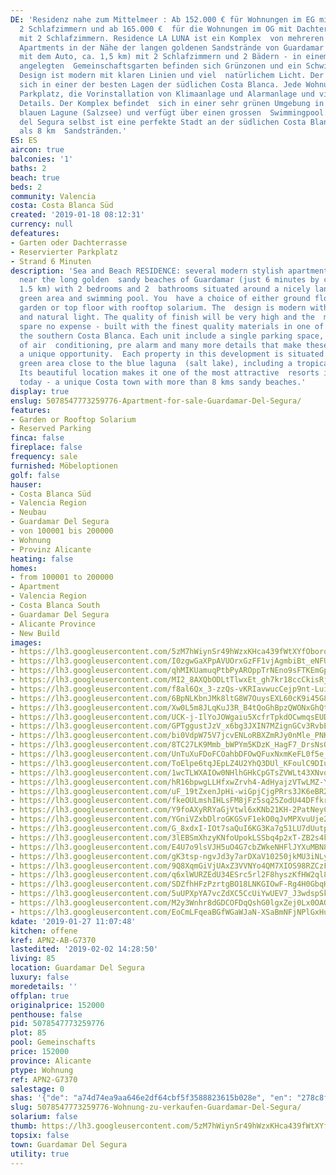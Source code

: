 ```yaml
---
DE: 'Residenz nahe zum Mittelmeer : Ab 152.000 € für Wohnungen im EG mit Garten mit
  2 Schlafzimmern und ab 165.000 €  für die Wohnungen im OG mit Dachterrasse und Meerblick
  mit 2 Schlafzimmern. Residence LA LUNA ist ein Komplex  von mehreren modernen, stilvollen
  Apartments in der Nähe der langen goldenen Sandstrände von Guardamar (nur 6  Minuten
  mit dem Auto, ca. 1,5 km) mit 2 Schlafzimmern und 2 Bädern - in einem sehr schön
  angelegten  Gemeinschaftsgarten befinden sich Grünzonen und ein Schwimmbad. Das
  Design ist modern mit klaren Linien und viel  natürlichem Licht. Der Komplex befindet
  sich in einer der besten Lagen der südlichen Costa Blanca. Jede Wohnung hat  einen
  Parkplatz, die Vorinstallation von Klimaanlage und Alarmanlage und viele weiteren
  Details. Der Komplex befindet  sich in einer sehr grünen Umgebung in der Nähe des
  blauen Lagune (Salzsee) und verfügt über einen grossen  Swimmingpool. Guardamar
  del Segura selbst ist eine perfekte Stadt an der südlichen Costa Blanca mit mehr
  als 8 km  Sandstränden.'
ES: ES
aircon: true
balconies: '1'
baths: 2
beach: true
beds: 2
community: Valencia
costa: Costa Blanca Süd
created: '2019-01-18 08:12:31'
currency: null
defeatures:
- Garten oder Dachterrasse
- Reservierter Parkplatz
- Strand 6 Minuten
description: 'Sea and Beach RESIDENCE: several modern stylish apartment properties
  near the long golden  sandy beaches of Guardamar (just 6 minutes by car, approx.
  1.5 km) with 2 bedrooms and 2  bathrooms situated around a nicely landscaped communal
  green area and swimming pool. You  have a choice of either ground floor with private
  garden or top floor with rooftop solarium. The  design is modern with clean lines
  and natural light. The quality of finish will be very high and the  materials used
  spare no expense - built with the finest quality materials in one of the best locations  of
  the southern Costa Blanca. Each unit include a single parking space, pre installation
  of air  conditioning, pre alarm and many more details that make these properties
  a unique opportunity.  Each property in this development is situated within a beautiful
  green area close to the blue laguna  (salt lake), including a tropical pool area.
  Its beautiful location makes it one of the most attractive  resorts in Guardamar
  today - a unique Costa town with more than 8 kms sandy beaches.'
display: true
enslug: 5078547773259776-Apartment-for-sale-Guardamar-Del-Segura/
features:
- Garden or Rooftop Solarium
- Reserved Parking
finca: false
fireplace: false
frequency: sale
furnished: Möbeloptionen
golf: false
hauser:
- Costa Blanca Süd
- Valencia Region
- Neubau
- Guardamar Del Segura
- von 100001 bis 200000
- Wohnung
- Provinz Alicante
heating: false
homes:
- from 100001 to 200000
- Apartment
- Valencia Region
- Costa Blanca South
- Guardamar Del Segura
- Alicante Province
- New Build
images:
- https://lh3.googleusercontent.com/5zM7hWiynSr49hWzxKHca439fWtXYfOboroXtKueqnPFFtAEcOoRB2F93P41yEIkGtJAkUozFyOze0Xe-6VN=w640-rj-e30-l100
- https://lh3.googleusercontent.com/I0zgwGaXPpAVUOrxGzFF1vjAgmbiBt_eNFUHVJzZL3VFjk1CCDe2_9sXGe3eGWlPHYUCpGVcjALIyGp7Mk0x=w640-rj-e30-l100
- https://lh3.googleusercontent.com/qhMIKUamuqPtbPyAROppTrNEno9sFTKEmGpp8d30eZL_QXtoTF2pKX3Nmtx4bw0rSi2anpMyU7EzDFM8kdCn=w640-rj-e30-l100
- https://lh3.googleusercontent.com/MI2_8AXQbODLtTlwxEt_gh7kr18ccCkisRjjEuOkMDBtaV7YRAUOJ6sb8y7noQoy6A531dFANHm8zHbh47Ka=w640-rj-e30-l100
- https://lh3.googleusercontent.com/f8al6Qx_3-zzQs-vKRIavwucCejp9nt-LuiMHoyMHwF9Z0g5kE21GAFUrsoRUCaCEJe4XokBNEhBU6WQ6z8=w640-rj-e30-l100
- https://lh3.googleusercontent.com/6BpNLKbnJMk8ltG8W7OuysEXL60cK9i45G8ul8ZHSEGMjXG4lZTjRj5K1YHLqyYzkJ5pP7GwylhvIXmwUgk=w640-rj-e30-l100
- https://lh3.googleusercontent.com/Xw0L5m8JLqKuJ3R_B4tQoGhBpzQWONxGhQtkqqgke2URwPSPqNKn7n44SUpONoiKOz3J1JVH5tYEJGQt9hJP=w640-rj-e30-l100
- https://lh3.googleusercontent.com/UCK-j-IlYoJOWgaiu5XcfrTpkdOCwmqsEUDKHA36B4NZTq6Jgqdxe0CRU7icCZaXUSBGdVo-jt33BCzQ_irdQA=w640-rj-e30-l100
- https://lh3.googleusercontent.com/GPTggustJzV_x6bg3JXIN7MZignGCv3RvbEfBmvDxGgEk70bFIKyln32Zu7LPtx8S5aQZ1KeXs9W2jhlwBWR=w640-rj-e30-l100
- https://lh3.googleusercontent.com/bi0VdpW75V7jcvENLoRBXZmRJy0nMle_PNKprbMW0NslloVbHv4dHnBS32sURqzbrjiAUcefRrrkPSHXkyWr_A=w640-rj-e30-l100
- https://lh3.googleusercontent.com/8TC27LK9Mmb_bWPYm5KDzK_HagF7_DrsNsQ-pSc_9Geh_qz_j_8L9lfliwiHvGvzmdItdpnqkq85_7bYS3U=w640-rj-e30-l100
- https://lh3.googleusercontent.com/UnTuXuFDoFCOahbDFOwQFuxNxmKeFL0f5e_40oVr3_7b_eXVlGDmznv1Hev76wrsXUiAXTQck3_OVcK8IajHTg=w640-rj-e30-l100
- https://lh3.googleusercontent.com/ToElpe6tqJEpLZ4U2YhQ3DUl_KFoulC9DIu7toDNSeH-XAZ3mk5SNVN2PVzESiPHkKax9RyS-n-umAj_1kio0g=w640-rj-e30-l100
- https://lh3.googleusercontent.com/1wcTLWXAIOw0NHlhGHkCpGTsZVWLt43XNvol_vMBZURxwSLM9w_gPZG0Um2_38l7pIfWZ69ppdEGiN0o2h6s=w640-rj-e30-l100
- https://lh3.googleusercontent.com/hR16bpwgLLHfxwZrvh4-AdHyajzVTwLMZ-Y6vbAZ4pTPFtrOBfsQ5Rd-VaxCDtte6uv0N7eAoTeZwccRVC81=w640-rj-e30-l100
- https://lh3.googleusercontent.com/uF_19tZxenJpHi-wiGpjCjgPRrs3JK6eBR2wpN61H83IYY00ZnyzbJLqmCs6vf-00AOG4mToDW0JaOb2bOw=w640-rj-e30-l100
- https://lh3.googleusercontent.com/fkeOULmshIHLsFM8jFz5sq25ZodU44DFfkrPAWpoi3RZqCiOJ7wUb_5vYLM8lmpGKYPTqbeihu5UDf0-TuVNCg=w640-rj-e30-l100
- https://lh3.googleusercontent.com/Y9foAXyRRYaGjVtwl6xKNb21KH-2PatNeyCygS0_OL-4eSzpqcukydwGbWoNO17cH4dS25d5z8Ew7_n1CfQ=w640-rj-e30-l100
- https://lh3.googleusercontent.com/YGniVZxbDlroGKGSvF1ekO0qJvMPXvuUje2oUDxSSUsed-5-1d-Rhjp6WrFUWpvU5Rimug4BcAmSbwLjdN-q=w640-rj-e30-l100
- https://lh3.googleusercontent.com/G_8xdxI-IOt7saQuI6KG3Ka7g51LU7dUutpS2yJfI1PgEDq-eAQOwKgg_iqiFYiL6nT0UOuilgloVwH_jPzs=w640-rj-e30-l100
- https://lh3.googleusercontent.com/3lEBSmXhzyKNfoUpokLSSbq4p2xT-ZB2s4kHT1LXpoixJmoAHEepAV2VQNB2lKiD5EtyFcEUmbJPaw0lOJQ=w640-rj-e30-l100
- https://lh3.googleusercontent.com/E4U7o9lsVJH5uO4G7cbZWkeNHFlJYXuMBN8dVgDFdEOy4haCptOgbeGyXwsKLMxYrn1O6t4Aug5uv1ascocr=w640-rj-e30-l100
- https://lh3.googleusercontent.com/gK3tsp-ngvJd3y7arDXaV10250jkMU3iNLyDEFsTM8l2n9MpwloP59iUFHGtFvdpWUQ9gSTMHcbODJ29Hh2s=w640-rj-e30-l100
- https://lh3.googleusercontent.com/9Q8XqmGiVjUAxZ3VVNYo4QM7XIOS98RZCzFJY27J6X-ef0Lfzo6Zql906pvUKonLWA5sfBq5DrOmrnSeODdt=w640-rj-e30-l100
- https://lh3.googleusercontent.com/q6xlWURZEdU34ESrc5rl2F8hyszKfHW2ql8lB9xdYqAapjYczAdg8jYbxMR5S8iOWlKISbbBhTbq7CkP9o8=w640-rj-e30-l100
- https://lh3.googleusercontent.com/SDZfhHFzPzrtgBO18LNKGIOwF-Rg4H0GbqHfYwLemDL_28y6xRHGvbfP8XRWpu8x7atDXW7aHIr2_GT1K3g=w640-rj-e30-l100
- https://lh3.googleusercontent.com/5uUPXpYA7vcZdXC5CcUiYwUEV7_J3wdspSkjAOxjqoFmvgLcevBu005iiICMfSfFGzhJTmTpyl4-0IS7sdhOMg=w640-rj-e30-l100
- https://lh3.googleusercontent.com/M2y3Wnhr8dGDCOFDqQshG0lgxZej0Lx0OAQSuwqtUsQWuzFH6H480NvGLNxnG0tzSlHaT0GZvzDd-C8AB2w=w640-rj-e30-l100
- https://lh3.googleusercontent.com/EoCmLFqeaBGfWGaWJaN-XSaBmNFjNPlGxHu4zvHzeVIbMucg7vF_0VvI8TK5fjYYE1vW-bu9PoXYg-56_Kw=w640-rj-e30-l100
kdate: '2019-01-27 11:07:48'
kitchen: offene
kref: APN2-AB-G7370
lastedited: '2019-02-02 14:28:50'
living: 85
location: Guardamar Del Segura
luxury: false
moredetails: ''
offplan: true
originalprice: 152000
penthouse: false
pid: 5078547773259776
plot: 85
pool: Gemeinschafts
price: 152000
province: Alicante
ptype: Wohnung
ref: APN2-G7370
salestage: 0
shas: '{"de": "a74d74ea9aa646e2df64cbf5f3588823615b028e", "en": "278c8fa4cc69438e5c8878aae575e74e60c4131a"}'
slug: 5078547773259776-Wohnung-zu-verkaufen-Guardamar-Del-Segura/
solarium: false
thumb: https://lh3.googleusercontent.com/5zM7hWiynSr49hWzxKHca439fWtXYfOboroXtKueqnPFFtAEcOoRB2F93P41yEIkGtJAkUozFyOze0Xe-6VN=w400-h240-n-rj-e30-l100
topsix: false
town: Guardamar Del Segura
utility: true
---
```


